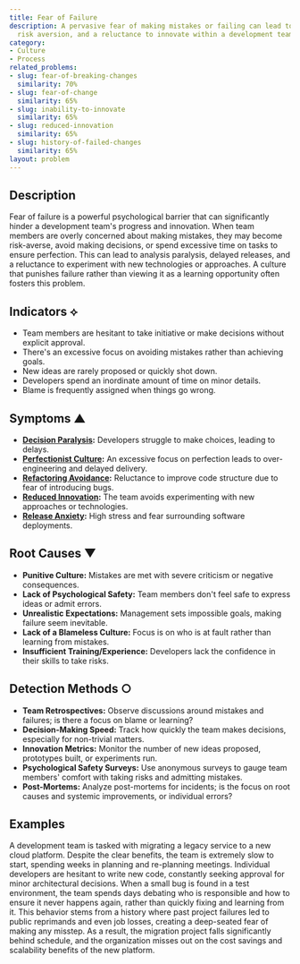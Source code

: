 ```yaml
---
title: Fear of Failure
description: A pervasive fear of making mistakes or failing can lead to inaction,
  risk aversion, and a reluctance to innovate within a development team.
category:
- Culture
- Process
related_problems:
- slug: fear-of-breaking-changes
  similarity: 70%
- slug: fear-of-change
  similarity: 65%
- slug: inability-to-innovate
  similarity: 65%
- slug: reduced-innovation
  similarity: 65%
- slug: history-of-failed-changes
  similarity: 65%
layout: problem
---
```


## Description
Fear of failure is a powerful psychological barrier that can significantly hinder a development team's progress and innovation. When team members are overly concerned about making mistakes, they may become risk-averse, avoid making decisions, or spend excessive time on tasks to ensure perfection. This can lead to analysis paralysis, delayed releases, and a reluctance to experiment with new technologies or approaches. A culture that punishes failure rather than viewing it as a learning opportunity often fosters this problem.

## Indicators ⟡
- Team members are hesitant to take initiative or make decisions without explicit approval.
- There's an excessive focus on avoiding mistakes rather than achieving goals.
- New ideas are rarely proposed or quickly shot down.
- Developers spend an inordinate amount of time on minor details.
- Blame is frequently assigned when things go wrong.

## Symptoms ▲
- **[Decision Paralysis](decision-paralysis.md):** Developers struggle to make choices, leading to delays.
- **[Perfectionist Culture](perfectionist-culture.md):** An excessive focus on perfection leads to over-engineering and delayed delivery.
- **[Refactoring Avoidance](refactoring-avoidance.md):** Reluctance to improve code structure due to fear of introducing bugs.
- **[Reduced Innovation](reduced-innovation.md):** The team avoids experimenting with new approaches or technologies.
- **[Release Anxiety](release-anxiety.md):** High stress and fear surrounding software deployments.

## Root Causes ▼
- **Punitive Culture:** Mistakes are met with severe criticism or negative consequences.
- **Lack of Psychological Safety:** Team members don't feel safe to express ideas or admit errors.
- **Unrealistic Expectations:** Management sets impossible goals, making failure seem inevitable.
- **Lack of a Blameless Culture:** Focus is on who is at fault rather than learning from mistakes.
- **Insufficient Training/Experience:** Developers lack the confidence in their skills to take risks.

## Detection Methods ○
- **Team Retrospectives:** Observe discussions around mistakes and failures; is there a focus on blame or learning?
- **Decision-Making Speed:** Track how quickly the team makes decisions, especially for non-trivial matters.
- **Innovation Metrics:** Monitor the number of new ideas proposed, prototypes built, or experiments run.
- **Psychological Safety Surveys:** Use anonymous surveys to gauge team members' comfort with taking risks and admitting mistakes.
- **Post-Mortems:** Analyze post-mortems for incidents; is the focus on root causes and systemic improvements, or individual errors?

## Examples
A development team is tasked with migrating a legacy service to a new cloud platform. Despite the clear benefits, the team is extremely slow to start, spending weeks in planning and re-planning meetings. Individual developers are hesitant to write new code, constantly seeking approval for minor architectural decisions. When a small bug is found in a test environment, the team spends days debating who is responsible and how to ensure it never happens again, rather than quickly fixing and learning from it. This behavior stems from a history where past project failures led to public reprimands and even job losses, creating a deep-seated fear of making any misstep. As a result, the migration project falls significantly behind schedule, and the organization misses out on the cost savings and scalability benefits of the new platform.
